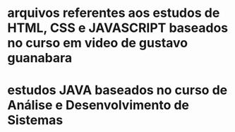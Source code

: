 # arquivos referentes aos estudos de HTML, CSS e JAVASCRIPT baseados no curso em video de gustavo guanabara
# estudos JAVA baseados no curso de Análise e Desenvolvimento de Sistemas
